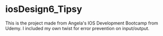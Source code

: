 # iosDesign6_Tipsy
This is the project made from Angela's IOS Development Bootcamp from Udemy. I included my own twist for error prevention on input/output. 

